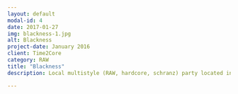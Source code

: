 ```yaml
---
layout: default
modal-id: 4
date: 2017-01-27
img: blackness-1.jpg
alt: Blackness
project-date: January 2016
client: Time2Core
category: RAW
title: "Blackness"
description: Local multistyle (RAW, hardcore, schranz) party located in St. Petersburg, Russia with guest from Tula - Z-Fear.

---
```

